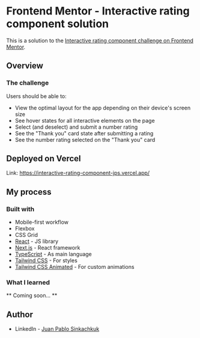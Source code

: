# Frontend Mentor - Interactive rating component solution

This is a solution to the [Interactive rating component challenge on Frontend Mentor](https://www.frontendmentor.io/challenges/interactive-rating-component-koxpeBUmI).

## Overview

### The challenge

Users should be able to:

- View the optimal layout for the app depending on their device's screen size
- See hover states for all interactive elements on the page
- Select (and deselect) and submit a number rating
- See the "Thank you" card state after submitting a rating
- See the number rating selected on the "Thank you" card

## Deployed on Vercel
Link: https://interactive-rating-component-jps.vercel.app/

## My process

### Built with

- Mobile-first workflow
- Flexbox
- CSS Grid
- [React](https://reactjs.org/) - JS library
- [Next.js](https://nextjs.org/) - React framework
- [TypeScript](https://www.typescriptlang.org/) - As main language
- [Tailwind CSS](https://tailwindcss.com/) - For styles
- [Tailwind CSS Animated](https://www.tailwindcss-animated.com/) - For custom animations

### What I learned

** Coming soon... **

## Author

- LinkedIn - [Juan Pablo Sinkachkuk](https://www.linkedin.com/in/juanps94/)
